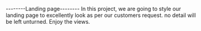 --------Landing page--------
In this project, we are going to style our landing page to excellently look as per our customers request.
no detail will be left unturned.
Enjoy the views.